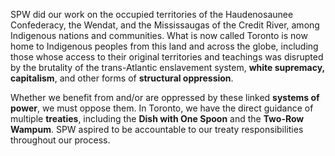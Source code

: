SPW did our work on the occupied territories of the Haudenosaunee Confederacy, the Wendat, and the Mississaugas of the Credit River, among Indigenous nations and communities. What is now called Toronto is now home to Indigenous peoples from this land and across the globe, including those whose access to their original territories and teachings was disrupted by the brutality of the trans-Atlantic enslavement system, **white supremacy, capitalism**, and other forms of **structural oppression**.  

Whether we benefit from and/or are oppressed by these linked **systems of power**, we must oppose them. In Toronto, we have the direct guidance of multiple **treaties**, including the **Dish with One Spoon** and the **Two-Row Wampum**. SPW aspired to be accountable to our treaty responsibilities throughout our process.